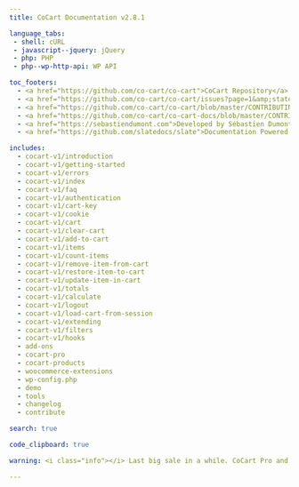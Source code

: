 ```yaml
---
title: CoCart Documentation v2.8.1

language_tabs:
 - shell: cURL
 - javascript--jquery: jQuery
 - php: PHP
 - php--wp-http-api: WP API

toc_footers:
  - <a href="https://github.com/co-cart/co-cart">CoCart Repository</a>
  - <a href="https://github.com/co-cart/co-cart/issues?page=1&amp;state=open">CoCart Issues</a>
  - <a href="https://github.com/co-cart/co-cart/blob/master/CONTRIBUTING.md">Contribute to CoCart</a>
  - <a href="https://github.com/co-cart/co-cart-docs/blob/master/CONTRIBUTING.md">Contribute to Documentation</a>
  - <a href="https://sebastiendumont.com">Developed by Sébastien Dumont</a>
  - <a href="https://github.com/slatedocs/slate">Documentation Powered by Slate</a>

includes:
  - cocart-v1/introduction
  - cocart-v1/getting-started
  - cocart-v1/errors
  - cocart-v1/index
  - cocart-v1/faq
  - cocart-v1/authentication
  - cocart-v1/cart-key
  - cocart-v1/cookie
  - cocart-v1/cart
  - cocart-v1/clear-cart
  - cocart-v1/add-to-cart
  - cocart-v1/items
  - cocart-v1/count-items
  - cocart-v1/remove-item-from-cart
  - cocart-v1/restore-item-to-cart
  - cocart-v1/update-item-in-cart
  - cocart-v1/totals
  - cocart-v1/calculate
  - cocart-v1/logout
  - cocart-v1/load-cart-from-session
  - cocart-v1/extending
  - cocart-v1/filters
  - cocart-v1/hooks
  - add-ons
  - cocart-pro
  - cocart-products
  - woocommerce-extensions
  - wp-config.php
  - demo
  - tools
  - changelog
  - contribute

search: true

code_clipboard: true

warning: <i class="info"></i> Last big sale in a while. CoCart Pro and it's add-ons are 30% OFF. It's also 30% OFF recurring payments too on any tier. Use "BIGSALE2020" at checkout. Hurry. Sale ends 5th December 2020.

---
```

